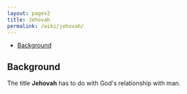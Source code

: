 ```yaml
---
layout: pagev2
title: Jehovah
permalink: /wiki/jehovah/
---
```

- [Background](#background)

## Background

The title **Jehovah** has to do with God's relationship with man.